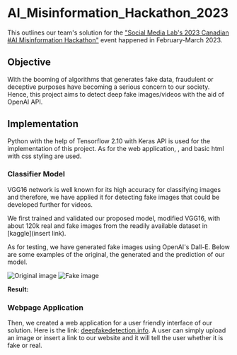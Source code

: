 # AI_Misinformation_Hackathon_2023


This outlines our team's solution for the ["Social Media Lab's 2023 Canadian #AI Misinformation Hackathon"](https://socialmedialab.ca/events/hackathon/) event happened in February-March 2023.


## Objective
With the booming of algorithms that generates fake data, fraudulent or deceptive purposes have becoming a serious concern to our society. Hence, this project aims to detect deep fake images/videos with the aid of OpenAI API.

## Implementation
Python with the help of Tensorflow 2.10 with Keras API is used for the implementation of this project. As for the web application, <server name>, and basic html with css styling are used. 

### Classifier Model
VGG16 network is well known for its high accuracy for classifying images and therefore, we have applied it for detecting fake images that could be developed further for videos. 

We first trained and validated our proposed model, modified VGG16, with about 120k real and fake images from the readily available dataset in [kaggle](insert link).

As for testing, we have generated fake images using OpenAI's Dall-E. Below are some examples of the original, the generated and the prediction of our model.

![Original image](/assets/images/donald.png)
![Fake image](/assets/images/donald256.png)

**Result:**

### Webpage Application
Then, we created a web application for a user friendly interface of our solution. Here is the link: [deepfakedetection.info](deepfakedetection.info). A user can simply upload an image or insert a link to our website and it will tell the user whether it is fake or real. 
